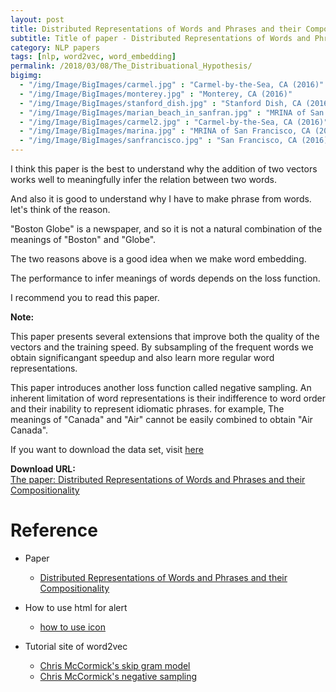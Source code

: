 ```yaml
---
layout: post
title: Distributed Representations of Words and Phrases and their Compositionality for Word2Vec investigation
subtitle: Title of paper - Distributed Representations of Words and Phrases and their Compositionality
category: NLP papers
tags: [nlp, word2vec, word_embedding]
permalink: /2018/03/08/The_Distribuational_Hypothesis/
bigimg: 
  - "/img/Image/BigImages/carmel.jpg" : "Carmel-by-the-Sea, CA (2016)"
  - "/img/Image/BigImages/monterey.jpg" : "Monterey, CA (2016)"
  - "/img/Image/BigImages/stanford_dish.jpg" : "Stanford Dish, CA (2016)"
  - "/img/Image/BigImages/marian_beach_in_sanfran.jpg" : "MRINA of San Francisco, CA (2016)"
  - "/img/Image/BigImages/carmel2.jpg" : "Carmel-by-the-Sea, CA (2016)"
  - "/img/Image/BigImages/marina.jpg" : "MRINA of San Francisco, CA (2016)"
  - "/img/Image/BigImages/sanfrancisco.jpg" : "San Francisco, CA (2016)"
---
```


I think this paper is the best to understand why the addition of two vectors works well to meaningfully infer the relation between two words.

And also it is good to understand why I have to make phrase from words. let's think of the reason.

"Boston Globe" is a newspaper, and so it is not a natural combination of the meanings of "Boston" and "Globe".

The two reasons above is a good idea when we make word embedding.

The performance to infer meanings of words depends on the loss function.

I recommend you to read this paper. 

<div class="alert alert-info" role="alert"><i class="fa fa-info-circle"></i> <b>Note: </b>
<p>This paper presents several extensions that improve both the quality of the vectors and the training speed. By subsampling of the frequent words we obtain significangant speedup and also learn more regular word representations.</p>
<p>This paper introduces another loss function called negative sampling. An inherent limitation of word representations is their indifference to word order and their inability to represent idiomatic phrases. for example, The meanings of "Canada" and "Air" cannot be easily combined to obtain "Air Canada".</p>

If you want to download the data set, visit <a href="https://code.google.com/archive/p/word2vec/">here</a>
</div>
  
  
<div class="alert alert-success" role="alert"><i class="fa fa-paperclip fa-lg"></i> <b>Download URL: </b><br>
  <a href="http://papers.nips.cc/paper/5021-distributed-representations-of-words-and-phrases-and-their-compositionality.pdf">The paper: Distributed Representations of Words and Phrases and their Compositionality</a>
</div>

# Reference 

- Paper 
  - [Distributed Representations of Words and Phrases and their Compositionality](http://papers.nips.cc/paper/5021-distributed-representations-of-words-and-phrases-and-their-compositionality.pdf)
 
- How to use html for alert
  - [how to use icon](http://idratherbewriting.com/documentation-theme-jekyll/mydoc_icons.html)
  
- Tutorial site of word2vec 
  - [Chris McCormick's skip gram model](http://mccormickml.com/2016/04/19/word2vec-tutorial-the-skip-gram-model/)
  - [Chris McCormick's negative sampling](http://mccormickml.com/2017/01/11/word2vec-tutorial-part-2-negative-sampling/)
